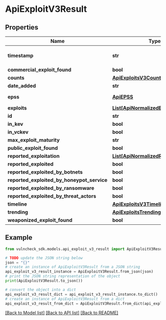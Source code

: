 # ApiExploitV3Result


## Properties

Name | Type | Description | Notes
------------ | ------------- | ------------- | -------------
**timestamp** | **str** | ignore this field when checking for differences/changes | [optional] 
**commercial_exploit_found** | **bool** |  | [optional] 
**counts** | [**ApiExploitsV3Count**](ApiExploitsV3Count.md) |  | [optional] 
**date_added** | **str** |  | [optional] 
**epss** | [**ApiEPSS**](ApiEPSS.md) | exclude EPSS from changelog | [optional] 
**exploits** | [**List[ApiNormalizedExploitV3Entry]**](ApiNormalizedExploitV3Entry.md) |  | [optional] 
**id** | **str** |  | [optional] 
**in_kev** | **bool** |  | [optional] 
**in_vckev** | **bool** |  | [optional] 
**max_exploit_maturity** | **str** |  | [optional] 
**public_exploit_found** | **bool** |  | [optional] 
**reported_exploitation** | [**List[ApiNormalizedReportV3Entry]**](ApiNormalizedReportV3Entry.md) |  | [optional] 
**reported_exploited** | **bool** |  | [optional] 
**reported_exploited_by_botnets** | **bool** |  | [optional] 
**reported_exploited_by_honeypot_service** | **bool** |  | [optional] 
**reported_exploited_by_ransomware** | **bool** |  | [optional] 
**reported_exploited_by_threat_actors** | **bool** |  | [optional] 
**timeline** | [**ApiExploitsV3Timeline**](ApiExploitsV3Timeline.md) |  | [optional] 
**trending** | [**ApiExploitsTrending**](ApiExploitsTrending.md) |  | [optional] 
**weaponized_exploit_found** | **bool** |  | [optional] 

## Example

```python
from vulncheck_sdk.models.api_exploit_v3_result import ApiExploitV3Result

# TODO update the JSON string below
json = "{}"
# create an instance of ApiExploitV3Result from a JSON string
api_exploit_v3_result_instance = ApiExploitV3Result.from_json(json)
# print the JSON string representation of the object
print(ApiExploitV3Result.to_json())

# convert the object into a dict
api_exploit_v3_result_dict = api_exploit_v3_result_instance.to_dict()
# create an instance of ApiExploitV3Result from a dict
api_exploit_v3_result_from_dict = ApiExploitV3Result.from_dict(api_exploit_v3_result_dict)
```
[[Back to Model list]](../README.md#documentation-for-models) [[Back to API list]](../README.md#documentation-for-api-endpoints) [[Back to README]](../README.md)


